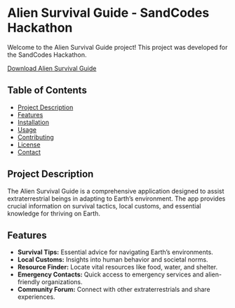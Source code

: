 # Alien Survival Guide - SandCodes Hackathon

Welcome to the Alien Survival Guide project! This project was developed for the SandCodes Hackathon.

[Download Alien Survival Guide](https://drive.google.com/file/d/1pKvtfm8Qw-4bnBSPnJJOt2KHMKOxuV5L/view?usp=sharing)
## Table of Contents

- [Project Description](#project-description)
- [Features](#features)
- [Installation](#installation)
- [Usage](#usage)
- [Contributing](#contributing)
- [License](#license)
- [Contact](#contact)

## Project Description

The Alien Survival Guide is a comprehensive application designed to assist extraterrestrial beings in adapting to Earth’s environment. The app provides crucial information on survival tactics, local customs, and essential knowledge for thriving on Earth.

## Features

- **Survival Tips:** Essential advice for navigating Earth’s environments.
- **Local Customs:** Insights into human behavior and societal norms.
- **Resource Finder:** Locate vital resources like food, water, and shelter.
- **Emergency Contacts:** Quick access to emergency services and alien-friendly organizations.
- **Community Forum:** Connect with other extraterrestrials and share experiences.
